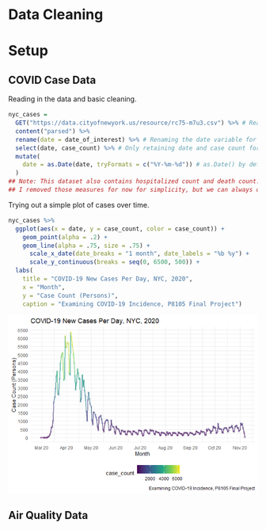 Data Cleaning
================

# Setup

## COVID Case Data

Reading in the data and basic cleaning.

``` r
nyc_cases =
  GET("https://data.cityofnewyork.us/resource/rc75-m7u3.csv") %>% # Reading in the data
  content("parsed") %>% 
  rename(date = date_of_interest) %>% # Renaming the date variable for simplicity
  select(date, case_count) %>% # Only retaining date and case count for simplicity
  mutate(
    date = as.Date(date, tryFormats = c("%Y-%m-%d")) # as.Date() by default cannot convert POSIXct to date; no data lost
  )
## Note: This dataset also contains hospitalized count and death count.
## I removed those measures for now for simplicity, but we can always decide to retain them later if we think they would be useful.
```

Trying out a simple plot of cases over time.

``` r
nyc_cases %>% 
  ggplot(aes(x = date, y = case_count, color = case_count)) + 
    geom_point(alpha = .2) +
    geom_line(alpha = .75, size = .75) +
      scale_x_date(date_breaks = "1 month", date_labels = "%b %y") +
      scale_y_continuous(breaks = seq(0, 6500, 500)) +
  labs(
    title = "COVID-19 New Cases Per Day, NYC, 2020",
    x = "Month",
    y = "Case Count (Persons)",
    caption = "Examining COVID-19 Incidence, P8105 Final Project") 
```

![](data_cleaning_files/figure-gfm/clean_cases-1.png)<!-- -->

## Air Quality Data
